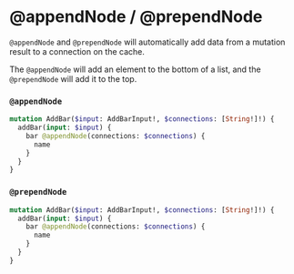 # @appendNode / @prependNode

`@appendNode` and `@prependNode` will automatically add data from a mutation result to a connection on the cache.

The `@appendNode` will add an element to the bottom of a list, and the `@prependNode` will add it to the top.
### `@appendNode`
```graphql
mutation AddBar($input: AddBarInput!, $connections: [String!]!) {
  addBar(input: $input) {
    bar @appendNode(connections: $connections) {
      name
    }
  }
}
```

### `@prependNode`
```graphql
mutation AddBar($input: AddBarInput!, $connections: [String!]!) {
  addBar(input: $input) {
    bar @appendNode(connections: $connections) {
      name
    }
  }
}
```
